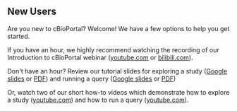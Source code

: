 ## New Users
Are you new to cBioPortal? Welcome! We have a few options to help you get started.

If you have an hour, we highly recommend watching the recording of our Introduction to cBioPortal webinar ([youtube.com](https://www.youtube.com/watch?v=fPIAxH--cSo) or [bilibili.com](https://www.bilibili.com/video/BV1tf4y1m7Lp)).

Don't have an hour? Review our tutorial slides for exploring a study ([Google slides](https://www.cbioportal.org/tutorials#single-study-exploration) or [PDF](https://raw.githubusercontent.com/cBioPortal/cbioportal/master/docs/tutorials/cBioPortal%20Tutorial%201%20Single%20Study%20Exploration.pdf)) and running a query ([Google slides](https://www.cbioportal.org/tutorials#single-study-query) or [PDF](https://raw.githubusercontent.com/cBioPortal/cbioportal/master/docs/tutorials/cBioPortal%20Tutorial%202%20Single%20Study%20Query.pdf))

Or, watch two of our short how-to videos which demonstrate how to explore a study ([youtube.com](https://www.youtube.com/watch?v=N8ffDgkqDWc)) and how to run a query ([youtube.com](https://www.youtube.com/watch?v=MH-kY5usA70)).
